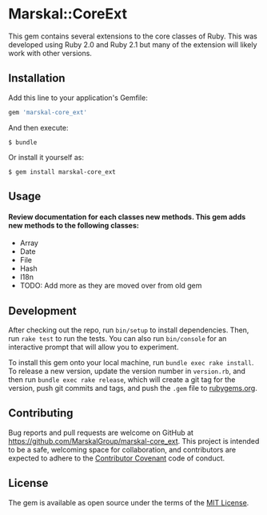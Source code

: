 # Marskal::CoreExt

This gem contains several extensions to the core classes of Ruby. 
This was developed using Ruby 2.0 and Ruby 2.1 but many of the extension will likely work with other versions.


## Installation

Add this line to your application's Gemfile:

```ruby
gem 'marskal-core_ext'
```

And then execute:

    $ bundle

Or install it yourself as:

    $ gem install marskal-core_ext

## Usage
#### Review documentation for each classes new methods. This gem adds new methods to the following classes:
* Array 
* Date
* File
* Hash
* I18n
* TODO: Add more as they are moved over from old gem
	
## Development

After checking out the repo, run `bin/setup` to install dependencies. Then, run `rake test` to run the tests. You can also run `bin/console` for an interactive prompt that will allow you to experiment.

To install this gem onto your local machine, run `bundle exec rake install`. To release a new version, update the version number in `version.rb`, and then run `bundle exec rake release`, which will create a git tag for the version, push git commits and tags, and push the `.gem` file to [rubygems.org](https://rubygems.org).

## Contributing

Bug reports and pull requests are welcome on GitHub at https://github.com/MarskalGroup/marskal-core_ext. This project is intended to be a safe, welcoming space for collaboration, and contributors are expected to adhere to the [Contributor Covenant](http://contributor-covenant.org) code of conduct.


## License

The gem is available as open source under the terms of the [MIT License](http://opensource.org/licenses/MIT).

